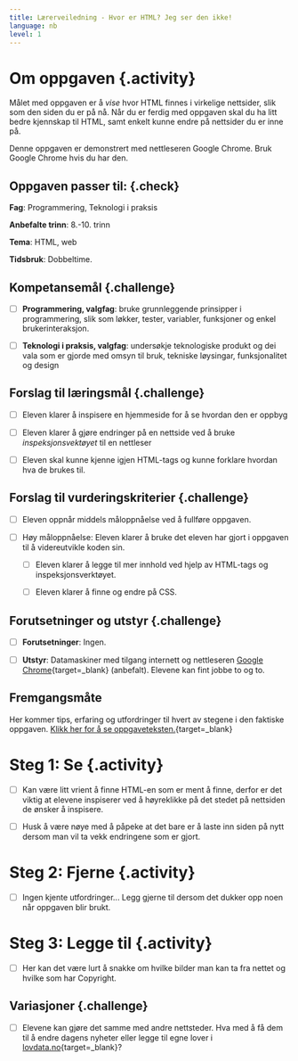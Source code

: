```yaml
---
title: Lærerveiledning - Hvor er HTML? Jeg ser den ikke!
language: nb
level: 1
---
```



# Om oppgaven {.activity}

Målet med oppgaven er å _vise_ hvor HTML finnes i virkelige nettsider, slik som
den siden du er på nå. Når du er ferdig med oppgaven skal du ha litt bedre
kjennskap til HTML, samt enkelt kunne endre på nettsider du er inne på.

Denne oppgaven er demonstrert med nettleseren Google Chrome. Bruk Google Chrome
hvis du har den.

## Oppgaven passer til: {.check}

 __Fag__: Programmering, Teknologi i praksis

__Anbefalte trinn__: 8.-10. trinn

__Tema__: HTML, web

__Tidsbruk__: Dobbeltime.

## Kompetansemål {.challenge}

- [ ] __Programmering, valgfag__: bruke grunnleggende prinsipper i
      programmering, slik som løkker, tester, variabler, funksjoner og enkel
      brukerinteraksjon.

- [ ] __Teknologi i praksis, valgfag__: undersøkje teknologiske produkt og dei
      vala som er gjorde med omsyn til bruk, tekniske løysingar, funksjonalitet
      og design

## Forslag til læringsmål {.challenge}

- [ ] Eleven klarer å inspisere en hjemmeside for å se hvordan den er oppbyg

- [ ] Eleven klarer å gjøre endringer på en nettside ved å bruke
      _inspeksjonsvektøyet_ til en nettleser

- [ ] Eleven skal kunne kjenne igjen HTML-tags og kunne forklare hvordan hva de
      brukes til.

## Forslag til vurderingskriterier {.challenge}

- [ ] Eleven oppnår middels måloppnåelse ved å fullføre oppgaven.

- [ ] Høy måloppnåelse: Eleven klarer å bruke det eleven har gjort i oppgaven
      til å videreutvikle koden sin.

  - [ ] Eleven klarer å legge til mer innhold ved hjelp av HTML-tags og
  inspeksjonsverktøyet.

  - [ ] Eleven klarer å finne og endre på CSS.

## Forutsetninger og utstyr {.challenge}

- [ ] __Forutsetninger__: Ingen.    

- [ ] __Utstyr__: Datamaskiner med tilgang internett og nettleseren [Google
      Chrome](https://www.google.com/chrome/browser/desktop/index.html){target=_blank}
      (anbefalt). Elevene kan fint jobbe to og to.

## Fremgangsmåte

Her kommer tips, erfaring og utfordringer til hvert av stegene i den faktiske
oppgaven. [Klikk her for å se oppgaveteksten.](hvor_er_html.html){target=_blank}


# Steg 1: Se {.activity}

- [ ] Kan være litt vrient å finne HTML-en som er ment å finne, derfor er det
      viktig at elevene inspiserer ved å høyreklikke på det stedet på nettsiden
      de ønsker å inspisere.

- [ ] Husk å være nøye med å påpeke at det bare er å laste inn siden på nytt
      dersom man vil ta vekk endringene som er gjort.


# Steg 2: Fjerne {.activity}

- [ ] Ingen kjente utfordringer... Legg gjerne til dersom det dukker opp noen
      når oppgaven blir brukt.


# Steg 3: Legge til {.activity}

- [ ] Her kan det være lurt å snakke om hvilke bilder man kan ta fra nettet og
      hvilke som har Copyright.

## Variasjoner {.challenge}

- [ ] Elevene kan gjøre det samme med andre nettsteder. Hva med å få dem til å
      endre dagens nyheter eller legge til egne lover i
      [lovdata.no](http://lovdata.no){target=_blank}?

